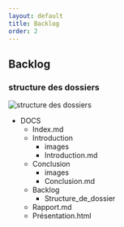 ```yaml
---
layout: default
title: Backlog
order: 2
---
```

## Backlog
### structure des dossiers
![structure des dossiers](/lab-deploy-laravel/2.backlog/images/Structure-des-dossiers.jpg)

<!-- note -->
- DOCS
  - Index.md
  - Introduction
    - images
    - Introduction.md
  - Conclusion
    - images
    - Conclusion.md
  - Backlog
    - Structure_de_dossier
  -  Rapport.md
  -  Présentation.html
<!-- new slide -->
